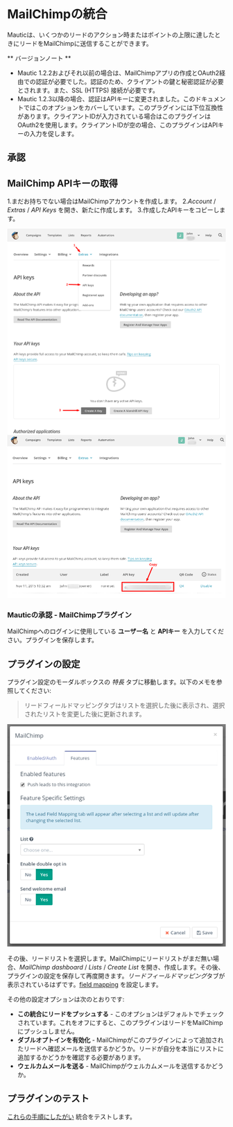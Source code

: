 # MailChimpの統合

Mauticは、いくつかのリードのアクション時またはポイントの上限に達したときにリードをMailChimpに送信することができます。

** バージョンノート **
- Mautic 1.2.2およびそれ以前の場合は、MailChimpアプリの作成とOAuth2経由での認証が必要でした。認証のため、クライアントの鍵と秘密認証が必要とされます。また、SSL (HTTPS) 接続が必要です。
- Mautic 1.2.3以降の場合、認証はAPIキーに変更されました。このドキュメントではこのオプションをカバーしています。このプラグインには下位互換性があります。クライアントIDが入力されている場合はこのプラグインはOAuth2を使用します。クライアントIDが空の場合、このプラグインはAPIキーの入力を促します。

## 承認

## MailChimp APIキーの取得

1.まだお持ちでない場合はMailChimpアカウントを作成します。
2.*Account* / *Extras* / *API Keys* を開き、新たに作成します。
3.作成したAPIキーをコピーします。

![MailChimp - create a API Key](/plugins/media/plugins-mailchimp-create-api-key.png "MailChimp - create a API Key")
![MailChimp - copy the API Key](/plugins/media/plugins-mailchimp-copy-api-key.png "MailChimp - copy the API Key")

### Mauticの承認 - MailChimpプラグイン

MailChimpへのログインに使用している **ユーザー名** と **APIキー** を入力してください。プラグインを保存します。

## プラグインの設定

プラグイン設定のモーダルボックスの *特長* タブに移動します。以下のメモを参照してください:

> リードフィールドマッピングタブはリストを選択した後に表示され、選択されたリストを変更した後に更新されます。

![MailChimp Plugin configuration](/plugins/media/plugins-mailchimp-configure.png "MailChimp Plugin configuration")

その後、リードリストを選択します。MailChimpにリードリストがまだ無い場合、*MailChimp dashboard* / *Lists* / *Create List* を開き、作成します。その後、プラグインの設定を保存して再度開きます。*リードフィールドマッピング*タブが表示されているはずです。[field mapping](./../plugins/field_mapping.html) を設定します。

その他の設定オプションは次のとおりです:
- **この統合にリードをプッシュする** - このオプションはデフォルトでチェックされています。これをオフにすると、このプラグインはリードをMailChimpにプッシュしません。
- **ダブルオプトインを有効化** - MailChimpがこのプラグインによって追加されたリードへ確認メールを送信するかどうか。リードが自分を本当にリストに追加するかどうかを確認する必要があります。
- **ウェルカムメールを送る** - MailChimpがウェルカムメールを送信するかどうか。

## プラグインのテスト

[これらの手順にしたがい](./../plugins/{0/}integration_test.html) 統合をテストします。
